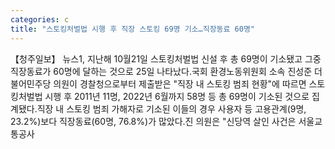 ```yaml
---
categories: c
title: "스토킹처벌법 시행 후 직장 스토킹 69명 기소…직장동료 60명"
---
```

【청주일보】 뉴스1, 지난해 10월21일 스토킹처벌법 신설 후 총 69명이 기소됐고 그중 직장동료가 60명에 달하는 것으로 25일 나타났다.국회 환경노동위원회 소속 진성준 더불어민주당 의원이 경찰청으로부터 제출받은 "직장 내 스토킹 범죄 현황"에 따르면 스토킹처벌법 시행 후 2011년 11명, 2022년 6월까지 58명 등 총 69명이 기소된 것으로 집계됐다.직장 내 스토킹 범죄 가해자로 기소된 이들의 경우 사용자 등 고용관계(9명, 23.2%)보다 직장동료(60명, 76.8%)가 많았다.진 의원은 "신당역 살인 사건은 서울교통공사
